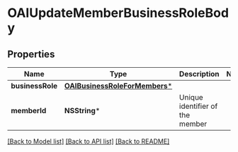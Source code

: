 # OAIUpdateMemberBusinessRoleBody

## Properties
Name | Type | Description | Notes
------------ | ------------- | ------------- | -------------
**businessRole** | [**OAIBusinessRoleForMembers***](OAIBusinessRoleForMembers.md) |  | 
**memberId** | **NSString*** | Unique identifier of the member | 

[[Back to Model list]](../README.md#documentation-for-models) [[Back to API list]](../README.md#documentation-for-api-endpoints) [[Back to README]](../README.md)


